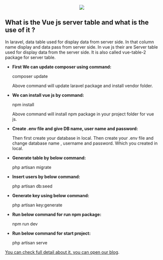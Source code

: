 <p align="center"><img src="https://laravel.com/assets/img/components/logo-laravel.svg"></p>


## What is the Vue js server table and what is the use of it ?

In laravel, data table used for display data from server side. In that column name display and data pass from server side. In vue js their are Server table used for display data from the server side. It is also called vue-table-2 package for server table.


- **First We can update composer using command:**

	composer update

    Above command will update laravel package and install vendor folder.


- **We can install vue js by command:**

	npm install

    Above command will install npm package in your project folder for vue js.


- **Create .env file and give DB name, user name and password:**

    Then first create your database in local.
    Then create your .env file and change database name , username and password. Which you created in local.


 - **Generate table by below command:**

    php artisan migrate


- **Insert users by below command:**

    php artisan db:seed


- **Generate key using below command:**

    php artisan key:generate


- **Run below command for run npm package:**

    npm run dev


- **Run below command for start project:**

    php artisan serve


[You can check full detail about it. you can open our blog](https://www.logisticinfotech.com/blog/handle-different-types-user-role-laravel).
